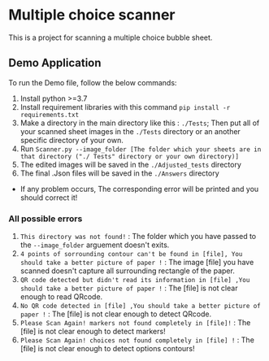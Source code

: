 # Multiple choice scanner
This is a project for scanning a multiple choice bubble sheet. 
## Demo Application
To run the Demo file, follow the below commands:

1. Install python >=3.7 
2. Install requirement libraries with this command `pip install -r requirements.txt`  
2. Make a directory in the main directory like this : `./Tests`; Then put all of your scanned sheet images in the `./Tests` directory or an another specific directory of your own.
3. Run `Scanner.py --image_folder [The folder which your sheets are in that directory ("./ Tests" directory or your own directory)]`  
4. The edited images will be saved in the `./Adjusted_tests` directory 
4. The final .Json files  will be saved in the `./Answers` directory  

* If any problem occurs, The corresponding error will be printed and you should correct it!
### All possible errors 
1. `This directory was not found!` : The folder which you have passed to the `--image_folder` arguement doesn't exits.
2. `4 points of sorrounding contour can't be found in [file], You should take a better picture of paper !` : The image [file] you have scanned doesn't capture all surrounding rectangle of the paper. 
3. `QR code detected but didn't read its information in [file] ,You should take a better picture of paper !` : The [file] is not clear enough to read QRcode.
4. `No QR code detected in [file] ,You should take a better picture of paper !` : The [file] is not clear enough to detect QRcode.
5. `Please Scan Again! markers not found completely in [file]!` : The [file] is not clear enough to detect markers!
6. `Please Scan Again! choices not found completely in [file] !` : The [file] is not clear enough to detect options contours!

